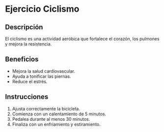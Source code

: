 # Ejercicio Ciclismo

## Descripción
El ciclismo es una actividad aeróbica que fortalece el corazón, los pulmones y mejora la resistencia.

## Beneficios
- Mejora la salud cardiovascular.
- Ayuda a tonificar las piernas.
- Reduce el estrés.


## Instrucciones
1. Ajusta correctamente la bicicleta.
2. Comienza con un calentamiento de 5 minutos.
3. Pedalea durante al menos 30 minutos.
4. Finaliza con un enfriamiento y estiramiento.

